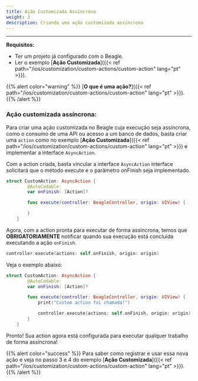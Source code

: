 ```yaml
---
title: Ação Customizada Assíncrona
weight: 3
description: Criando uma ação customizada assíncrona
---
```


---

**Requisitos:**
 - Ter um projeto já configurado com o Beagle.
 - Ler o exemplo [**Ação Customizada**]({{< ref path="/ios/customization/custom-actions/custom-action" lang="pt" >}}).

{{% alert color="warning" %}}
[**O que é uma ação?**]({{< ref path="/ios/customization/custom-actions/custom-action" lang="pt" >}}).
{{% /alert %}}

### Ação customizada assíncrona:

Para criar uma ação customizada no Beagle cuja execução seja assíncrona, como o consumo de uma API ou acesso a um banco de dados, basta criar uma `action` como no exemplo [**Ação Customizada**]({{< ref path="/ios/customization/custom-actions/custom-action" lang="pt" >}}) e implementar a interface `AsyncAction`.

Com a action criada, basta vincular a interface `AsyncAction` interface solicitará que o método execute e o parâmetro onFinish seja implementado.

```swift
struct CustomAction: AsyncAction {
        @AutoCodable
        var onFinish: [Action]?

        func execute(controller: BeagleController, origin: UIView) {

        }
    }
```

Agora, com a action pronta para executar de forma assíncrona, temos que **OBRIGATORIAMENTE** notificar quando sua execução está concluída executando a ação `onFinish`.

```swift
controller.execute(actions: self.onFinish, origin: origin)
```

Veja o exemplo abaixo:

```swift
struct CustomAction: AsyncAction {
        @AutoCodable
        var onFinish: [Action]?

        func execute(controller: BeagleController, origin: UIView) {
            print("Custom action foi chamada!")

            controller.execute(actions: self.onFinish, origin: origin)
        }
    }
```

Pronto! Sua action agora está configurada para executar qualquer trabalho de forma assíncrona!

{{% alert color="success" %}}
Para saber como registrar e usar essa nova ação e veja no passo 3 e 4 do exemplo [**Ação Customizada**]({{< ref path="/ios/customization/custom-actions/custom-action" lang="pt" >}}).
{{% /alert %}}
